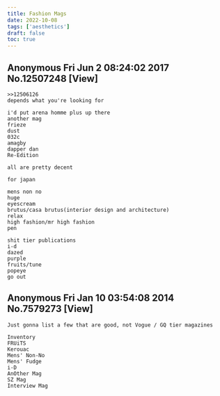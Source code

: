 ```yaml
---
title: Fashion Mags
date: 2022-10-08
tags: ['aesthetics']
draft: false
toc: true
---
```


## Anonymous Fri Jun 2 08:24:02 2017 No.12507248 [View]

    >>12506126
    depends what you're looking for

    i'd put arena homme plus up there
    another mag
    frieze
    dust
    032c
    amagby
    dapper dan
    Re-Edition

    all are pretty decent

    for japan

    mens non no
    huge
    eyescream
    brutus/casa brutus(interior design and architecture)
    relax
    high fashion/mr high fashion
    pen

    shit tier publications
    i-d
    dazed
    purple
    fruits/tune
    popeye
    go out 


## Anonymous Fri Jan 10 03:54:08 2014 No.7579273 [View]

    Just gonna list a few that are good, not Vogue / GQ tier magazines

    Inventory
    FRUiTS
    Kerouac
    Mens' Non-No
    Mens' Fudge
    i-D
    AnOther Mag
    SZ Mag
    Interview Mag
